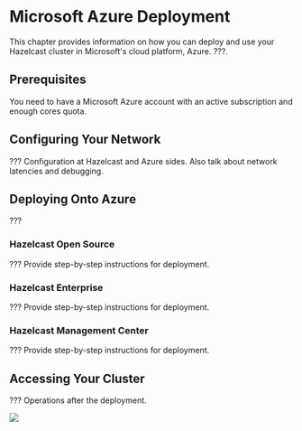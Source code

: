 

# Microsoft Azure Deployment

This chapter provides information on how you can deploy and use your Hazelcast cluster in Microsoft's cloud platform, Azure. ???.


## Prerequisites

You need to have a Microsoft Azure account with an active subscription and enough cores quota.

## Configuring Your Network

??? Configuration at Hazelcast and Azure sides. Also talk about network latencies and debugging.

## Deploying Onto Azure

???

### Hazelcast Open Source

??? Provide step-by-step instructions for deployment.

### Hazelcast Enterprise

??? Provide step-by-step instructions for deployment.

### Hazelcast Management Center

??? Provide step-by-step instructions for deployment.

## Accessing Your Cluster

??? Operations after the deployment.

![](images/???.png)
